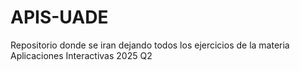 # APIS-UADE
Repositorio donde se iran dejando todos los ejercicios de la materia Aplicaciones Interactivas 2025 Q2
